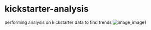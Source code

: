 # kickstarter-analysis
performing analysis on kickstarter data to find trends
![image_image1](/Users/nishatsultana/Desktop/classwork/Challenge1/to/image_image1.png)
